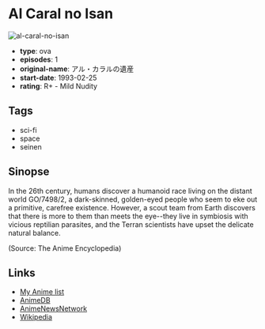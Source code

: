 # Al Caral no Isan

![al-caral-no-isan](https://cdn.myanimelist.net/images/anime/12/13281.jpg)

-   **type**: ova
-   **episodes**: 1
-   **original-name**: アル・カラルの遺産
-   **start-date**: 1993-02-25
-   **rating**: R+ - Mild Nudity

## Tags

-   sci-fi
-   space
-   seinen

## Sinopse

In the 26th century, humans discover a humanoid race living on the distant world GO/7498/2, a dark-skinned, golden-eyed people who seem to eke out a primitive, carefree existence. However, a scout team from Earth discovers that there is more to them than meets the eye--they live in symbiosis with vicious reptilian parasites, and the Terran scientists have upset the delicate natural balance.

(Source: The Anime Encyclopedia)

## Links

-   [My Anime list](https://myanimelist.net/anime/6078/Al_Caral_no_Isan)
-   [AnimeDB](http://anidb.info/perl-bin/animedb.pl?show=anime&aid=4207)
-   [AnimeNewsNetwork](http://www.animenewsnetwork.com/encyclopedia/anime.php?id=2312)
-   [Wikipedia](https://ja.wikipedia.org/wiki/%E3%82%A2%E3%83%AB%E3%83%BB%E3%82%AB%E3%83%A9%E3%83%AB%E3%81%AE%E9%81%BA%E7%94%A3)
